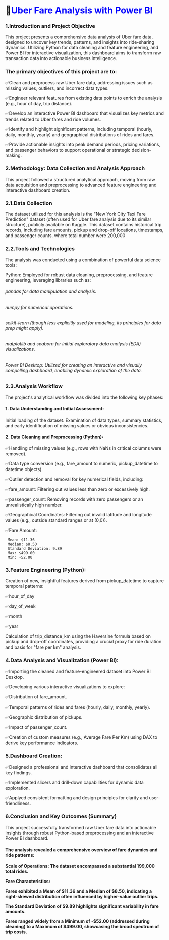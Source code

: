 # 🚗<span style="color:blue;">Uber Fare Analysis with Power BI</span>


 ### 1.Introduction and Project Objective

This project presents a comprehensive data analysis of Uber fare data, designed to uncover key trends, patterns, and insights into ride-sharing dynamics. Utilizing Python for data cleaning and feature engineering, and Power BI for interactive visualization, this dashboard aims to transform raw transaction data into actionable business intelligence.

 ### The primary objectives of this project are to:
 
 ✅Clean and preprocess raw Uber fare data, addressing issues such as missing values, outliers, and incorrect data types.

 ✅Engineer relevant features from existing data points to enrich the analysis (e.g., hour of day, trip distance).

 ✅Develop an interactive Power BI dashboard that visualizes key metrics and trends related to Uber fares and ride volumes.

 ✅Identify and highlight significant patterns, including temporal (hourly, daily, monthly, yearly) and geographical distributions of rides and fares.

 ✅Provide actionable insights into peak demand periods, pricing variations, and passenger behaviors to support operational or strategic decision-making.

 ### 2.Methodology: Data Collection and Analysis Approach

 This project followed a structured analytical approach, moving from raw data acquisition and preprocessing to advanced feature engineering and interactive dashboard   creation.
 ### 2.1.Data Collection
 
 The dataset utilized for this analysis is the "New York City Taxi Fare Prediction" dataset (often used for Uber fare analysis due to its similar structure), publicly available on Kaggle. This dataset contains historical trip records, including fare amounts, pickup and drop-off locations, timestamps, and passenger counts. where total number were 200,000

### 2.2.Tools and Technologies
 The analysis was conducted using a combination of powerful data science tools:

Python: Employed for robust data cleaning, preprocessing, and feature engineering, leveraging libraries such as:

  ###### pandas for data manipulation and analysis.

  ###### numpy for numerical operations.

  ######  scikit-learn (though less explicitly used for modeling, its principles for data prep might apply).

  ######  matplotlib and seaborn for initial exploratory data analysis (EDA) visualizations.

  ######  Power BI Desktop: Utilized for creating an interactive and visually compelling dashboard, enabling dynamic exploration of the data.

### 2.3.Analysis Workflow  
  The project's analytical workflow was divided into the following key phases:

  #### 1. Data Understanding and Initial Assessment:
  Initial loading of the dataset.
  Examination of data types, summary statistics, and early identification of missing values or obvious inconsistencies.

  #### 2. Data Cleaning and Preprocessing (Python):
  ✅Handling of missing values (e.g., rows with NaNs in critical columns were removed).
  
  ✅Data type conversion (e.g., fare_amount to numeric, pickup_datetime to datetime objects).
  
  ✅Outlier detection and removal for key numerical fields, including:
  
  ✅fare_amount: Filtering out values less than zero or excessively high.
  
  ✅passenger_count: Removing records with zero passengers or an unrealistically high number.
  
  ✅Geographical Coordinates: Filtering out invalid latitude and longitude values (e.g., outside standard ranges or at (0,0)).


  ✅Fare Amount:

     Mean: $11.36 
     Median: $8.50
     Standard Deviation: 9.89
     Max: $499.00
     Min: -52.00


### 3.Feature Engineering (Python):
Creation of new, insightful features derived from pickup_datetime to capture temporal patterns:

✅hour_of_day

✅day_of_week

✅month

✅year

Calculation of trip_distance_km using the Haversine formula based on pickup and drop-off coordinates, providing a crucial proxy for ride duration and basis for "fare per km" analysis.

### 4.Data Analysis and Visualization (Power BI):
✅Importing the cleaned and feature-engineered dataset into Power BI Desktop.

✅Developing various interactive visualizations to explore:

✅Distribution of fare_amount.

✅Temporal patterns of rides and fares (hourly, daily, monthly, yearly).

✅Geographic distribution of pickups.

✅Impact of passenger_count.

✅Creation of custom measures (e.g., Average Fare Per Km) using DAX to derive key performance indicators.

### 5.Dashboard Creation:

✅Designed a professional and interactive dashboard that consolidates all key findings.

✅Implemented slicers and drill-down capabilities for dynamic data exploration.

✅Applyed consistent formatting and design principles for clarity and user-friendliness.

### 6.Conclusion and Key Outcomes (Summary)
This project successfully transformed raw Uber fare data into actionable insights through robust Python-based preprocessing and an interactive Power BI dashboard.

#### The analysis revealed a comprehensive overview of fare dynamics and ride patterns:

**Scale of Operations: The dataset encompassed a substantial 199,000 total rides.**

**Fare Characteristics:**

**Fares exhibited a Mean of $11.36 and a Median of $8.50, indicating a right-skewed distribution often influenced by higher-value outlier trips.**

**The Standard Deviation of $9.89 highlights significant variability in fare amounts.**

**Fares ranged widely from a Minimum of -$52.00 (addressed during cleaning) to a Maximum of $499.00, showcasing the broad spectrum of trip costs.**

  
 
